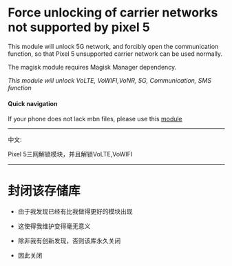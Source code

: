 # Force unlocking of carrier networks not supported by pixel 5
This module will unlock 5G network, and forcibly open the communication function, so that Pixel 5 unsupported carrier network can be used normally.

The magisk module requires Magisk Manager dependency.

*This module will unlock VoLTE, VoWIFI,VoNR, 5G, Communication, SMS function*

#### Quick navigation
If your phone does not lack mbn files, please use this [module](https://github.com/ender-zhao/Pixel-5-operator-network-unlock/releases/tag/1-Mini)
****
中文:

Pixel 5三网解锁模块，并且解锁VoLTE,VoWIFI
****
# 封闭该存储库
* 由于我发现已经有比我做得更好的模块出现
* 这使得我维护变得毫无意义
* 除非我有创新发现，否则该库永久关闭

* 因此关闭
